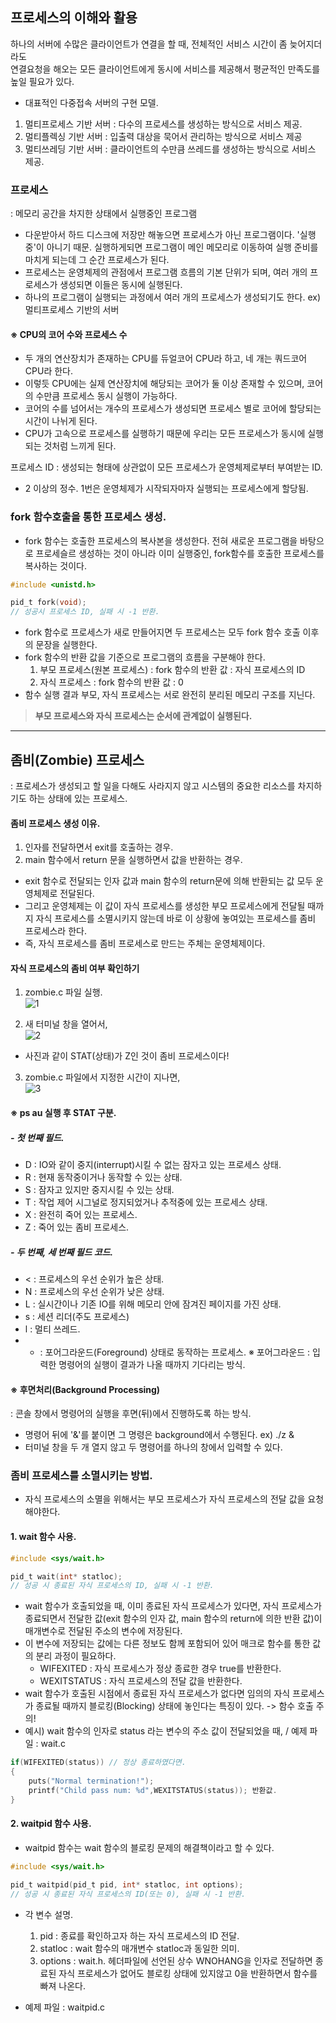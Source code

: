 ## 프로세스의 이해와 활용


하나의 서버에 수많은 클라이언트가 연결을 할 때, 전체적인 서비스 시간이 좀 늦어지더라도  
연결요청을 해오는 모든 클라이언트에게 동시에 서비스를 제공해서 평균적인 만족도를 높일 필요가 있다.

- 대표적인 다중접속 서버의 구현 모델.
 1. 멀티프로세스 기반 서버 : 다수의 프로세스를 생성하는 방식으로 서비스 제공.
 2. 멀티플렉싱 기반 서버 : 입출력 대상을 묵어서 관리하는 방식으로 서비스 제공
 3. 멀티쓰레딩 기반 서버 : 클라이언트의 수만큼 쓰레드를 생성하는 방식으로 서비스 제공.

### 프로세스
 : 메모리 공간을 차지한 상태에서 실행중인 프로그램
- 다운받아서 하드 디스크에 저장만 해놓으면 프로세스가 아닌 프로그램이다. '실행중'이 아니기 때문.
	실행하게되면 프로그램이 메인 메모리로 이동하여 실행 준비를 마치게 되는데 그 순간 프로세스가 된다.
- 프로세스는 운영체제의 관점에서 프로그램 흐름의 기본 단위가 되며, 여러 개의 프로세스가 생성되면 이들은 동시에 실행된다.
- 하나의 프로그램이 실행되는 과정에서 여러 개의 프로세스가 생성되기도 한다. ex) 멀티프로세스 기반의 서버

#### ※ CPU의 코어 수와 프로세스 수
- 두 개의 연산장치가 존재하는 CPU를 듀얼코어 CPU라 하고, 네 개는 쿼드코어 CPU라 한다.
- 이렇듯 CPU에는 실제 연산장치에 해당되는 코어가 둘 이상 존재할 수 있으며, 코어의 수만큼 프로세스 동시 실행이 가능하다.
- 코어의 수를 넘어서는 개수의 프로세스가 생성되면 프로세스 별로 코어에 할당되는 시간이 나뉘게 된다.
- CPU가 고속으로 프로세스를 실행하기 때문에 우리는 모든 프로세스가 동시에 실행되는 것처럼 느끼게 된다.

프로세스 ID : 생성되는 형태에 상관없이 모든 프로세스가 운영체제로부터 부여받는 ID.
- 2 이상의 정수. 1번은 운영체제가 시작되자마자 실행되는 프로세스에게 할당됨.

### fork 함수호출을 통한 프로세스 생성.

- fork 함수는 호출한 프로세스의 복사본을 생성한다. 전혀 새로운 프로그램을 바탕으로 프로세슬르 생성하는 것이 아니라 이미 실행중인, fork함수를 호출한 프로세스를 복사하는 것이다.
```c
#include <unistd.h>

pid_t fork(void);
// 성공시 프로세스 ID, 실패 시 -1 반환.
```

- fork 함수로 프로세스가 새로 만들어지면 두 프로세스는 모두 fork 함수 호출 이후의 문장을 실행한다.
- fork 함수의 반환 값을 기준으로 프로그램의 흐름을 구분해야 한다.
	1. 부모 프로세스(원본 프로세스) : fork 함수의 반환 값 : 자식 프로세스의 ID
	2. 자식 프로세스 : fork 함수의 반환 값 : 0
- 함수 실행 결과 부모, 자식 프로세스는 서로 완전히 분리된 메모리 구조를 지닌다.

> **부모 프로세스와 자식 프로세스는 순서에 관계없이 실행된다.**

-------------

## 좀비(Zombie) 프로세스
 : 프로세스가 생성되고 할 일을 다해도 사라지지 않고 시스템의 중요한 리소스를 차지하기도 하는 상태에 있는 프로세스.
 

#### 좀비 프로세스 생성 이유.
1. 인자를 전달하면서 exit를 호출하는 경우.
2. main 함수에서 return 문을 실행하면서 값을 반환하는 경우.

- exit 함수로 전달되는 인자 값과 main 함수의 return문에 의해 반환되는 값 모두 운영체제로 전달된다.  
- 그리고 운영체제는 이 값이 자식 프로세스를 생성한 부모 프로세스에게 전달될 때까지 자식 프로세스를 소멸시키지 않는데 
	바로 이 상황에 놓여있는 프로세스를 좀비 프로세스라 한다.
- 즉, 자식 프로세스를 좀비 프로세스로 만드는 주체는 운영체제이다.

#### 자식 프로세스의 좀비 여부 확인하기
1. zombie.c 파일 실행.  
![1](https://user-images.githubusercontent.com/50162252/122644709-a1150e80-d151-11eb-899d-86efcf3af8ad.PNG)

2. 새 터미널 창을 열어서,  
![2](https://user-images.githubusercontent.com/50162252/122644729-b8ec9280-d151-11eb-944f-77ac57c349e1.PNG)
 - 사진과 같이 STAT(상태)가 Z인 것이 좀비 프로세스이다!  

3. zombie.c 파일에서 지정한 시간이 지나면,  
![3](https://user-images.githubusercontent.com/50162252/122644775-e5081380-d151-11eb-8d44-df2af76f8ddd.PNG)

#### ※ ps au 실행 후 STAT 구분.

##### - 첫 번째 필드.
 - D : IO와 같이 중지(interrupt)시킬 수 없는 잠자고 있는 프로세스 상태.
 - R : 현재 동작중이거나 동작할 수 있는 상태.
 - S : 잠자고 있지만 중지시킬 수 있는 상태.
 - T : 작업 제어 시그널로 정지되었거나 추적중에 있는 프로세스 상태.
 - X : 완전히 죽어 있는 프로세스.
 - Z : 죽어 있는 좀비 프로세스.

##### - 두 번째, 세 번째 필드 코드.
 - < : 프로세스의 우선 순위가 높은 상태.
 - N : 프로세스의 우선 순위가 낮은 상태.
 - L : 실시간이나 기존 IO를 위해 메모리 안에 잠겨진 페이지를 가진 상태.
 - s : 세션 리더(주도 프로세스)
 - l : 멀티 쓰레드.
 - + : 포어그라운드(Foreground) 상태로 동작하는 프로세스.
	※ 포어그라운드 : 입력한 명령어의 실행이 결과가 나올 때까지 기다리는 방식.
 
#### ※ 후면처리(Background Processing)
  : 콘솔 창에서 명령어의 실행을 후면(뒤)에서 진행하도록 하는 방식.
  - 명령어 뒤에 '&'를 붙이면 그 명령은 background에서 수행된다. ex) ./z & 
  - 터미널 창을 두 개 열지 않고 두 명령어를 하나의 창에서 입력할 수 있다.
  
### 좀비 프로세스를 소멸시키는 방법.
 - 자식 프로세스의 소멸을 위해서는 부모 프로세스가 자식 프로세스의 전달 값을 요청해야한다.

#### 1. wait 함수 사용.

```c
#include <sys/wait.h>

pid_t wait(int* statloc);
// 성공 시 종료된 자식 프로세스의 ID, 실패 시 -1 반환.
```

- wait 함수가 호출되었을 때, 이미 종료된 자식 프로세스가 있다면, 자식 프로세스가 종료되면서 전달한 값(exit 함수의 인자 값, main 함수의 return에 의한 반환 값)이 매개변수로 전달된 주소의 변수에 저장된다.
- 이 변수에 저장되는 값에는 다른 정보도 함께 포함되어 있어 매크로 함수를 통한 값의 분리 과정이 필요하다.
	- WIFEXITED : 자식 프로세스가 정상 종료한 경우 true를 반환한다.
	- WEXITSTATUS : 자식 프로세스의 전달 값을 반환한다.
- wait 함수가 호출된 시점에서 종료된 자식 프로세스가 없다면 임의의 자식 프로세스가 종료될 때까지 블로킹(Blocking) 상태에 놓인다는 특징이 있다. -> 함수 호출 주의!
- 예시) wait 함수의 인자로 status 라는 변수의 주소 값이 전달되었을 때, / 예제 파일 : wait.c
```c 
if(WIFEXITED(status)) // 정상 종료하였다면.
{
	puts("Normal termination!");
	printf("Child pass num: %d",WEXITSTATUS(status)); 반환값.
}
```

#### 2. waitpid 함수 사용.

- waitpid 함수는 wait 함수의 블로킹 문제의 해결책이라고 할 수 있다.

```c
#include <sys/wait.h>

pid_t waitpid(pid_t pid, int* statloc, int options);
// 성공 시 종료된 자식 프로세스의 ID(또는 0), 실패 시 -1 반환.
```

- 각 변수 설명.

	1. pid : 종료를 확인하고자 하는 자식 프로세스의 ID 전달.
	2. statloc : wait 함수의 매개변수 statloc과 동일한 의미.
	3. options : wait.h. 헤더파일에 선언된 상수 WNOHANG을 인자로 전달하면 종료된 자식 프로세스가 없어도 블로킹 상태에 있지않고 0을 반환하면서 함수를 빠져 나온다.
	
- 예제 파일 : waitpid.c







